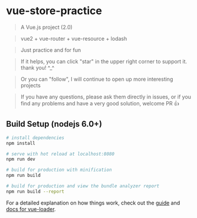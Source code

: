 # vue-store-practice

> A Vue.js project (2.0)

> vue2 + vue-router + vue-resource + lodash

> Just practice and for fun

> If it helps, you can click "star" in the upper right corner to support it. thank you! ^_^

> Or you can "follow", I will continue to open up more interesting projects

>If you have any questions, please ask them directly in issues, or if you find any problems and have a very good solution, welcome PR 👍


## Build Setup (nodejs 6.0+)

``` bash
# install dependencies
npm install

# serve with hot reload at localhost:8080
npm run dev

# build for production with minification
npm run build

# build for production and view the bundle analyzer report
npm run build --report
```

For a detailed explanation on how things work, check out the [guide](http://vuejs-templates.github.io/webpack/) and [docs for vue-loader](http://vuejs.github.io/vue-loader).
